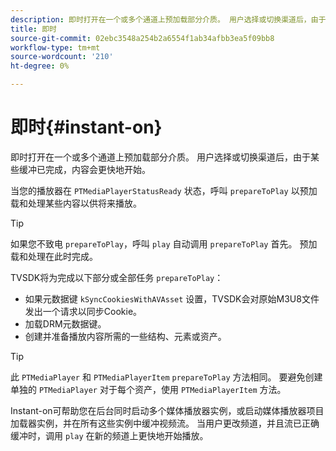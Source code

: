 ```yaml
---
description: 即时打开在一个或多个通道上预加载部分介质。 用户选择或切换渠道后，由于某些缓冲已完成，内容会更快地开始。
title: 即时
source-git-commit: 02ebc3548a254b2a6554f1ab34afbb3ea5f09bb8
workflow-type: tm+mt
source-wordcount: '210'
ht-degree: 0%

---
```


# 即时{#instant-on}

即时打开在一个或多个通道上预加载部分介质。 用户选择或切换渠道后，由于某些缓冲已完成，内容会更快地开始。

当您的播放器在 `PTMediaPlayerStatusReady` 状态，呼叫 `prepareToPlay` 以预加载和处理某些内容以供将来播放。

>[!TIP]
>
>如果您不致电 `prepareToPlay`，呼叫 `play` 自动调用 `prepareToPlay` 首先。 预加载和处理在此时完成。

TVSDK将为完成以下部分或全部任务 `prepareToPlay`：

* 如果元数据键 `kSyncCookiesWithAVAsset` 设置，TVSDK会对原始M3U8文件发出一个请求以同步Cookie。
* 加载DRM元数据键。
* 创建并准备播放内容所需的一些结构、元素或资产。

>[!TIP]
>
>此 `PTMediaPlayer` 和 `PTMediaPlayerItem` `prepareToPlay` 方法相同。 要避免创建单独的 `PTMediaPlayer` 对于每个资产，使用 `PTMediaPlayerItem` 方法。

Instant-on可帮助您在后台同时启动多个媒体播放器实例，或启动媒体播放器项目加载器实例，并在所有这些实例中缓冲视频流。 当用户更改频道，并且流已正确缓冲时，调用 `play` 在新的频道上更快地开始播放。
